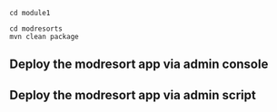 
```
cd module1

cd modresorts
mvn clean package
```

## Deploy the modresort app via admin console

## Deploy the modresort app via admin script

